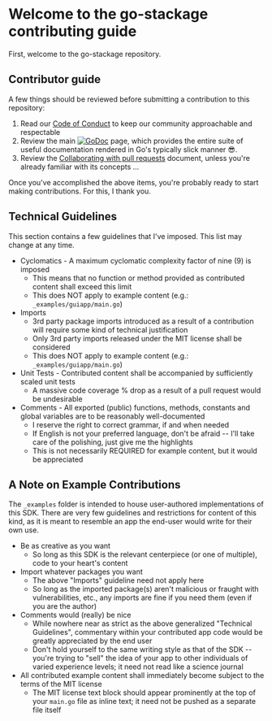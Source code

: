 # Welcome to the go-stackage contributing guide <!-- omit in toc -->

First, welcome to the go-stackage repository.

## Contributor guide

A few things should be reviewed before submitting a contribution to this repository:

 1. Read our [Code of Conduct](./CODE_OF_CONDUCT.md) to keep our community approachable and respectable
 2. Review the main [![GoDoc](https://godoc.org/github.com/JesseCoretta/go-stackage?status.svg)](https://godoc.org/github.com/JesseCoretta/go-stackage) page, which provides the entire suite of useful documentation rendered in Go's typically slick manner 😎.
 3. Review the [Collaborating with pull requests](https://docs.github.com/en/github/collaborating-with-pull-requests) document, unless you're already familiar with its concepts ...

Once you've accomplished the above items, you're probably ready to start making contributions. For this, I thank you.

## Technical Guidelines

This section contains a few guidelines that I've imposed. This list may change at any time.

 - Cyclomatics - A maximum cyclomatic complexity factor of nine (9) is imposed
   - This means that no function or method provided as contributed content shall exceed this limit
   - This does NOT apply to example content (e.g.: `_examples/guiapp/main.go`)
 - Imports
   - 3rd party package imports introduced as a result of a contribution will require some kind of technical justification
   - Only 3rd party imports released under the MIT license shall be considered
   - This does NOT apply to example content (e.g.: `_examples/guiapp/main.go`)
 - Unit Tests - Contributed content shall be accompanied by sufficiently scaled unit tests
   - A massive code coverage % drop as a result of a pull request would be undesirable
 - Comments - All exported (public) functions, methods, constants and global variables are to be reasonably well-documented
   - I reserve the right to correct grammar, if and when needed
   - If English is not your preferred language, don't be afraid -- I'll take care of the polishing, just give me the highlights
   - This is not necessarily REQUIRED for example content, but it would be appreciated

## A Note on Example Contributions

The `_examples` folder is intended to house user-authored implementations of this SDK. There are very few guidelines and restrictions for content of this kind, as it is meant to resemble an app the end-user would write for their own use.

- Be as creative as you want
  - So long as this SDK is the relevant centerpiece (or one of multiple), code to your heart's content
- Import whatever packages you want
  - The above "Imports" guideline need not apply here
  - So long as the imported package(s) aren't malicious or fraught with vulnerabilities, etc., any imports are fine if you need them (even if you are the author)
- Comments would (really) be nice
  - While nowhere near as strict as the above generalized "Technical Guidelines", commentary within your contributed app code would be greatly appreciated by the end user
  - Don't hold yourself to the same writing style as that of the SDK -- you're trying to "sell" the idea of your app to other individuals of varied experience levels; it need not read like a science journal
- All contributed example content shall immediately become subject to the terms of the MIT license
  - The MIT license text block should appear prominently at the top of your `main.go` file as inline text; it need not be pushed as a separate file itself

